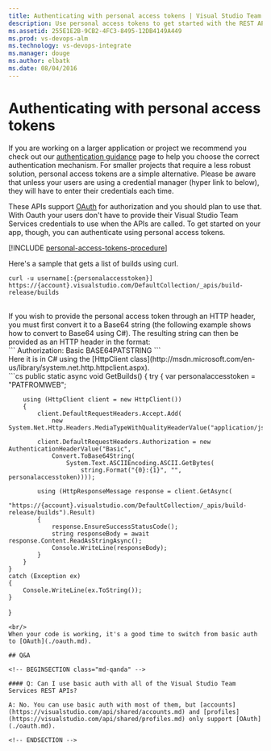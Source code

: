 ```yaml
---
title: Authenticating with personal access tokens | Visual Studio Team Services REST APIs
description: Use personal access tokens to get started with the REST APIs for Visual Studio Team Services.
ms.assetid: 255E1E2B-9CB2-4FC3-8495-12DB4149A449
ms.prod: vs-devops-alm
ms.technology: vs-devops-integrate
ms.manager: douge
ms.author: elbatk
ms.date: 08/04/2016
---
```


# Authenticating with personal access tokens

If you are working on a larger application or project we recommend you check out our [authentication guidance](./authentication-guidance.md) page to help you choose the correct authentication mechanism. For smaller projects that require a less robust solution, personal access tokens are a simple alternative. Please be aware that unless your users are using a credential manager (hyper link to below), they will have to enter their credentials each time.

These APIs support [OAuth](./oauth.md) for authorization and you should plan to use that. With Oauth your users 
don't have to provide their Visual Studio Team Services credentials to use when the APIs are called.
To get started on your app, though, you can authenticate using personal access tokens.

[!INCLUDE [personal-access-tokens-procedure](../../../git/_shared/personal-access-tokens.md)]

Here's a sample that gets a list of builds using curl.
<br/>
```
curl -u username[:{personalaccesstoken}] https://{account}.visualstudio.com/DefaultCollection/_apis/build-release/builds
```
<br/>
If you wish to provide the personal access token through an HTTP header, you must first convert it to a Base64 string (the following example shows how to convert to Base64 using C#).  The resulting string can then be provided as an HTTP header in the format:
<br/>
```
Authorization: Basic BASE64PATSTRING
``` 
<br/>
Here it is in C# using the [HttpClient class](http://msdn.microsoft.com/en-us/library/system.net.http.httpclient.aspx).
<br/>
```cs
public static async void GetBuilds()
{
	try
	{
		var personalaccesstoken = "PATFROMWEB";

		using (HttpClient client = new HttpClient())
		{
			client.DefaultRequestHeaders.Accept.Add(
				new System.Net.Http.Headers.MediaTypeWithQualityHeaderValue("application/json"));

			client.DefaultRequestHeaders.Authorization = new AuthenticationHeaderValue("Basic",
				Convert.ToBase64String(
					System.Text.ASCIIEncoding.ASCII.GetBytes(
						string.Format("{0}:{1}", "", personalaccesstoken))));

			using (HttpResponseMessage response = client.GetAsync(
						"https://{account}.visualstudio.com/DefaultCollection/_apis/build-release/builds").Result)
			{
				response.EnsureSuccessStatusCode();
				string responseBody = await response.Content.ReadAsStringAsync();
				Console.WriteLine(responseBody);
			}
		}
	}
	catch (Exception ex)
	{
		Console.WriteLine(ex.ToString());
	}
}
```
<br/>
When your code is working, it's a good time to switch from basic auth to [OAuth](./oauth.md).

## Q&A

<!-- BEGINSECTION class="md-qanda" -->

#### Q: Can I use basic auth with all of the Visual Studio Team Services REST APIs?

A: No. You can use basic auth with most of them, but [accounts](https://visualstudio.com/api/shared/accounts.md) and [profiles](https://visualstudio.com/api/shared/profiles.md) only support [OAuth](./oauth.md).

<!-- ENDSECTION --> 
